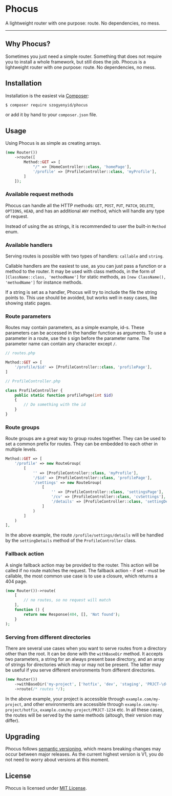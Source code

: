 # Phocus
A lightweight router with one purpose: route. No dependencies, no mess.

------

## Why Phocus?

Sometimes you just need a simple router. Something that does not require you to install a whole framework, but still does the job. Phocus is a lightweight router with one purpose: route. No dependencies, no mess.

## Installation

Installation is the easiest via [Composer](https://getcomposer.org/):

```bash
$ composer require szogyenyid/phocus
```

or add it by hand to your `composer.json` file.

## Usage

Using Phocus is as simple as creating arrays.

```php
(new Router())
    ->route([
        Method::GET => [
            "/" => [HomeController::class, 'homePage'],
            '/profile' => [ProfileController::class, 'myProfile'],
        ]
    ]);
```

### Available request methods

Phocus can handle all the HTTP methods: `GET`, `POST`, `PUT`, `PATCH`, `DELETE`, `OPTIONS`, `HEAD`, and has an additional `ANY` method, which will handle any type of request.

Instead of using the as strings, it is recommended to user the built-in `Method` enum.

### Available handlers

Serving routes is possible with two types of handlers: `callable` and `string`.

Callable handlers are the easiest to use, as you can just pass a function or a method to the router. It may be used with class methods, in the form of `[ClassName::class, 'methodName']` for static methods, as `[new ClassName(), 'methodName']` for instance methods.

If a string is set as a handler, Phocus will try to include the file the string points to. This use should be avoided, but works well in easy cases, like showing static pages.

### Route parameters

Routes may contain parameters, as a simple example, id-s. These parameters can be accessed in the handler function as arguments.
To use a parameter in a route, use the `$` sign before the parameter name. The parameter name can contain any character except `/`.
    
```php
// routes.php

Method::GET => [
    '/profile/$id' => [ProfileController::class, 'profilePage'],
]

// ProfileController.php

class ProfileController {
    public static function profilePage(int $id)
    {
        // Do something with the id
    }
}
```

### Route groups

Route groups are a great way to group routes together. They can be used to set a common prefix for routes. They can be embedded to each other in multiple levels.

```php
Method::GET => [
    '/profile' => new RouteGroup(
        [
            '' => [ProfileController::class, 'myProfile'],
            '/$id' => [ProfileController::class, 'profilePage'],
            '/settings' => new RouteGroup(
                [
                    '' => [ProfileController::class, 'settingsPage'],
                    '/cv' => [ProfileController::class, 'cvSettings'],
                    '/details' => [ProfileController::class, 'settingDetails'],
                ]
            )
        ]
    )
],
```

In the above example, the route `/profile/settings/details` will be handled by the `settingDetails` method of the `ProfileController` class.

### Fallback action

A single fallback action may be provided to the router. This action will be called if no route matches the request. The fallback action - if set - must be callable, the most common use case is to use a closure, which returns a 404 page.

```php
(new Router())->route(
    [
        // no routes, so no request will match
    ],
    function () {
        return new Response(404, [], 'Not found');
    }
);
```

### Serving from different directories

There are several use cases when you want to serve routes from a directory other than the root. It can be done with the `withBaseDir` method. It accepts two parameters, a string for an always present base directory, and an array of strings for directories which may or may not be present. The latter may be useful if you serve different environments from different directories.

```php
(new Router())
    ->withBaseDir('my-project', ['hotfix', 'dev', 'staging', 'PRJCT-\d+'])
    ->route(/* routes */);
```

In the above example, your project is accessible through `example.com/my-project`, and other environments are accessible through `example.com/my-project/hotfix`, `example.com/my-project/PRJCT-1234` etc. In all these cases, the routes will be served by the same methods (altough, their version may differ). 

## Upgrading

Phocus follows [semantic versioning](https://semver.org/), which means breaking changes may occur between major releases. As the current highest version is V1, you do not need to worry about versions at this moment.

## License

Phocus is licensed under [MIT License](LICENSE).